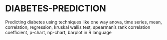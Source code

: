 # DIABETES-PREDICTION
Predicting diabetes using techniques like one way anova, time series, mean, correlation, regression, kruskal wallis test, spearman’s rank correlation coefficient, p-chart, np-chart, barplot in R language
